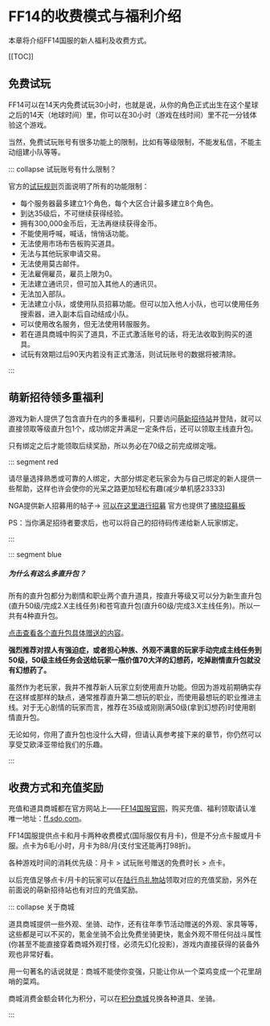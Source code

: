 # FF14的收费模式与福利介绍

本章将介绍FF14国服的新人福利及收费方式。

[[TOC]]

## 免费试玩

FF14可以在14天内免费试玩30小时，也就是说，从你的角色正式出生在这个星球之后的14天（地球时间）里，你可以在30小时（游戏在线时间）里不花一分钱体验这个游戏。

当然，免费试玩账号有很多功能上的限制，比如有等级限制，不能发私信，不能主动组建小队等等。

::: collapse 试玩账号有什么限制？

官方的[试玩规则](http://act.ff.sdo.com/project/150714free/)页面说明了所有的功能限制：

* 每个服务器最多建立1个角色，每个大区合计最多建立8个角色。
* 到达35级后，不可继续获得经验。
* 拥有300,000金币后，无法再继续获得金币。
* 不能使用呼喊，喊话，悄悄话功能。
* 无法使用市场布告板购买道具。
* 无法与其他玩家申请交易。
* 无法使用莫古邮件。
* 无法雇佣雇员，雇员上限为0。
* 无法建立通讯贝，但可加入其他人的通讯贝。
* 无法加入部队。
* 无法建立小队，或使用队员招募功能。但可以加入他人小队，也可以使用任务搜索器，进入副本后自动结成小队。
* 可以使用改名服务，但无法使用转服服务。
* 若在道具商城中购买了道具，不正式激活账号的话，将无法收取到购买的道具。
* 试玩有效期过后90天内若没有正式激活，则试玩账号的数据将被清除。

:::

## 萌新招待领多重福利

游戏为新人提供了包含直升在内的多重福利，只要访问[萌新招待站](http://ff.sdo.com/zhaodai)并登陆，就可以直接领取等级直升包1个，成功绑定并满足一定条件后，还可以领取主线直升包。

只有绑定之后才能领取后续奖励，所以务必在70级之前完成绑定哦。

::: segment red

请尽量选择熟悉或可靠的人绑定，大部分绑定老玩家会为与自己绑定的新人提供一些帮助，这样也许会使你的光呆之路更加轻松有趣(减少单机感23333)

NGA提供新人招募用的帖子→ [可以在这里进行招募](https://bbs.nga.cn/read.php?tid=14074612) 官方也提供了[拂晓招募板](http://act1.ff.sdo.com/recruit/web/friend.html)

PS：当你满足招待者要求后，也可以将自己的招待码传递给新人玩家绑定。

:::

::: segment blue

##### 为什么有这么多直升包？

所有的直升包都分为剧情和职业两个直升道具，按直升等级又可以分为新生直升包(直升50级/完成2.X主线任务)和苍穹直升包(直升60级/完成3.X主线任务)。所以一共有4种直升包。

[点击查看各个直升包具体赠送的内容](http://act.ff.sdo.com/Project/20170831adventure/index.html)。

**强烈推荐对捏人有强迫症，或者担心种族、外观不满意的玩家手动完成主线任务到50级，50级主线任务会送给玩家一瓶价值70大洋的幻想药，吃掉剧情直升包就没有幻想药了。**

虽然作为老玩家，我并不推荐新人玩家立刻使用直升功能。但因为游戏前期确实存在这样或那样的缺点，通常推荐直升第二想玩的职业，而使用最想玩的职业推进主线。对于无心剧情的玩家而言，推荐在35级或刚刚满50级(拿到幻想药)时使用剧情直升包。

无论如何，你用了直升包也没什么大碍，但请认真参考接下来的章节，你仍然可以享受艾欧泽亚带给我们的乐趣。

:::

## 收费方式和充值奖励

充值和道具商城都在官方网站上——[FF14国服官网](http://ff.sdo.com)，购买充值、福利领取请认准唯一地址：[ff.sdo.com](http://ff.sdo.com)。

FF14国服提供点卡和月卡两种收费模式(国际服仅有月卡)，但是不分点卡服或月卡服。点卡为6毛/小时，月卡为88/月(支付宝还能再打98折)。

各种游戏时间的消耗优先级：月卡 > 试玩账号赠送的免费时长 > 点卡。

以后充值足够点卡/月卡的玩家可以在[陆行鸟礼物站](http://ff.pay.sdo.com/DepositActivity/index.htm)领取对应的充值奖励，另外在前面说的萌新招待站也有对应的充值奖励。

::: collapse 关于商城

道具商城提供一些外观、坐骑、动作，还有往年季节活动赠送的外观、家具等等，这些都是可以不买的，氪金坐骑不会比免费坐骑更快，氪金外观不带任何战斗属性(你甚至不能直接穿着商城外观打怪，必须先幻化投影)，游戏内直接获得的装备外观也非常好看。

用一句著名的话说就是：商城不能使你变强，只能让你从一个菜鸡变成一个花里胡哨的菜鸡。

商城消费金额会转化为积分，可以在[积分商城](http://act.ff.sdo.com/20180707jifen/#/home)兑换各种道具、坐骑。

:::
